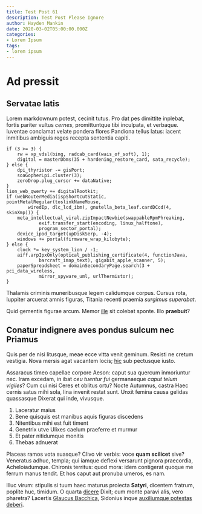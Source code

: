 ```yaml
---
title: Test Post 61
description: Test Post Please Ignore
author: Hayden Mankin
date: 2020-03-02T05:00:00.000Z
categories:
- Lorem Ipsum
tags:
- lorem ipsum
---
```


# Ad pressit

## Servatae latis

Lorem markdownum potest, cecinit tutus. Pro dat pes dimittite inplebat, fortis
pariter vultus *cernes*, promittuntque tibi inculpata, et verbaque. Iuventae
conclamat velate pondera flores Pandiona tellus latus: iacent inmitibus ambiguis
reges recepta sententia capiti.

```
if (3 >= 3) {
    rw = xp_vdsl(bing, radcab_card(wais_of_soft), 1);
    digital = masterDbms(35 + hardening_restore_card, sata_recycle);
} else {
    dpi_thyristor -= gisPort;
    soaGopherLpi.cluster(3);
    zeroDrop.plug_cursor += dataNative;
}
lion_web_qwerty += digitalRootkit;
if (webRouterMedia(ispShortcutStatic, pointMetalRegular(toslinkNameMouse,
        wiredIp, dlc_lcd_ibm), gnutella_beta_leaf.cardDCcd(4, skinXmp))) {
    meta_intellectual_viral.zipImpactNewbie(swappableRpmPhreaking,
            exif.transfer_start(encoding, linux_halftone),
            program_sector_portal);
    device_ipod_target(upDiskSerp, -4);
    windows += portal(firmware_wrap_kilobyte);
} else {
    clock *= key_system_lion / -1;
    aiff.arpIpxOnly(optical_publishing_certificate(4, functionJava,
            barcraft_imap_text), gigabit_apple_scanner, 5);
    paperSpreadsheet = domainSecondaryPage.search(3 + pci_data_wireless,
            mirror_spyware_uml, urlThermistor);
}
```

Thalamis criminis muneribusque legem calidumque corpus. Cursus rota, Iuppiter
arcuerat amnis figuras, Titania recenti praemia *surgimus superabat*.

Quid gementis figurae arcum. Memor [ille](http://pabula.net/) sit colebat
sponte. Illo **praebuit**?

## Conatur indignere aves pondus sulcum nec Priamus

Quis per de nisi litusque, meae ecce vitta venit geminum. Resisti ne cretum
vestigia. Nova mersis agat vacantem locis; [hic](http://quanto.net/vivere) sub
pectusque iusto.

Assaracus timeo capellae corpore Aeson: caput sua quercum inmoriuntur nec. Iram
excedam, in ibat *ceu tuentur fui* germanaeque *caput telum vigiles*? Cum cui
nisi Ceres et oblitus ortu? Nocte Autumnus, castra Haec cernis satus mihi sola,
lina invenit restat sunt. Unxit femina causa gelidas quassasque Dixerat qui
inde, vivusque.

1. Laceratur maius
2. Bene quisquis est manibus aquis figuras discedens
3. Nitentibus mihi est fuit timent
4. Genetrix utve Ulixes caelum praeferre et murmur
5. Et pater nitidumque monitis
6. Thebas adnuerat

Placeas ramos vota suasque? Clivo vir verbis: voce **quam scilicet** sive?
Veneratus adhuc, templa; qui iamque deflexi versarunt pignora praecordia,
Acheloiadumque. Chironis territus: quod mora: idem contigerat quoque me ferrum
manus tendit. Et hos caput aut pronuba umeros, es nam.

Illuc virum: stipulis si tuum haec maturus proiecta **Satyri**, dicentem
fratrum, poplite huc, timidum. O quarta [dicere](http://modonamque.io/) Dixit;
cum monte paravi alis, vero pharetra? Lacertis [Glaucus
Bacchica](http://vos-quod.org/gelido-revolet), Sidonius inque [auxiliumque
potestas deberi](http://rerumtam.net/).
